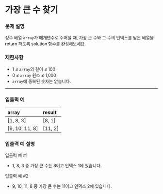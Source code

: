 # 가장 큰 수 찾기

### 문제 설명

정수 배열 `array`가 매개변수로 주어질 때, 가장 큰 수와 그 수의 인덱스를 담은 배열을 return 하도록 solution 함수를 완성해보세요.

### 제한사항
- 1 ≤ `array`의 길이 ≤ 100
- 0 ≤ `array` 원소 ≤ 1,000
- `array`에 중복된 숫자는 없습니다.

---

### 입출력 예
|array|result|
|:---|:---|
|[1, 8, 3]|[8, 1]|
|[9, 10, 11, 8]|[11, 2]|

### 입출력 예 설명
입출력 예 #1
- 1, 8, 3 중 가장 큰 수는 8이고 인덱스 1에 있습니다.

입출력 예 #2
- 9, 10, 11, 8 중 가장 큰 수는 11이고 인덱스 2에 있습니다.
